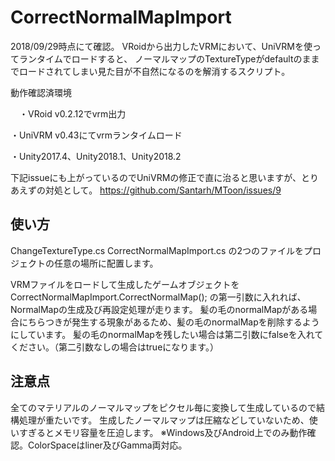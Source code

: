 # CorrectNormalMapImport
2018/09/29時点にて確認。
VRoidから出力したVRMにおいて、UniVRMを使ってランタイムでロードすると、
ノーマルマップのTextureTypeがdefaultのままでロードされてしまい見た目が不自然になるのを解消するスクリプト。

動作確認済環境

　・VRoid v0.2.12でvrm出力
 
  ・UniVRM v0.43にてvrmランタイムロード
  
  ・Unity2017.4、Unity2018.1、Unity2018.2

下記issueにも上がっているのでUniVRMの修正で直に治ると思いますが、とりあえずの対処として。
https://github.com/Santarh/MToon/issues/9


## 使い方
ChangeTextureType.cs
CorrectNormalMapImport.cs
の2つのファイルをプロジェクトの任意の場所に配置します。

VRMファイルをロードして生成したゲームオブジェクトを
CorrectNormalMapImport.CorrectNormalMap();
の第一引数に入れれば、NormalMapの生成及び再設定処理が走ります。
髪の毛のnormalMapがある場合にちらつきが発生する現象があるため、髪の毛のnormalMapを削除するようにしています。
髪の毛のnormalMapを残したい場合は第二引数にfalseを入れてください。（第二引数なしの場合はtrueになります。）

## 注意点
全てのマテリアルのノーマルマップをピクセル毎に変換して生成しているので結構処理が重たいです。
生成したノーマルマップは圧縮などしていないため、使いすぎるとメモリ容量を圧迫します。
※Windows及びAndroid上でのみ動作確認。ColorSpaceはliner及びGamma両対応。
